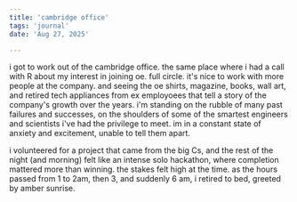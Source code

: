 ```yaml
---
title: 'cambridge office'
tags: 'journal'
date: 'Aug 27, 2025'

---
```


i got to work out of the cambridge office. the same place where i had a call with R about my interest in joining oe. full circle. it's nice to work with more people at the company. and seeing the oe shirts, magazine, books, wall art, and retired tech appliances from ex employoees that tell a story of the company's growth over the years. i'm standing on the rubble of many past failures and successes, on the shoulders of some of the smartest engineers and scientists i've had the privilege to meet. im in a constant state of anxiety and excitement, unable to tell them apart. 

i volunteered for a project that came from the big Cs, and the rest of the night (and morning) felt like an intense solo hackathon, where completion mattered more than winning. the stakes felt high at the time. as the hours passed from 1 to 2am, then 3, and suddenly 6 am, i retired to bed, greeted by amber sunrise.